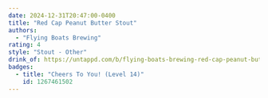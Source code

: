 ```yaml
---
date: 2024-12-31T20:47:00-0400
title: "Red Cap Peanut Butter Stout"
authors:
  - "Flying Boats Brewing"
rating: 4
style: "Stout - Other"
drink_of: https://untappd.com/b/flying-boats-brewing-red-cap-peanut-butter-stout/4201495
badges:
  - title: "Cheers To You! (Level 14)"
    id: 1267461502
---
```

